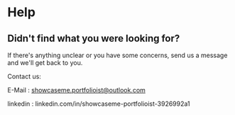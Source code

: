 # Help

## Didn't find what you were looking for?

If there's anything unclear or you have some concerns, send us a message and we'll get back to you.

Contact us:

E-Mail : showcaseme.portfolioist@outlook.com

linkedin : linkedin.com/in/showcaseme-portfolioist-3926992a1
